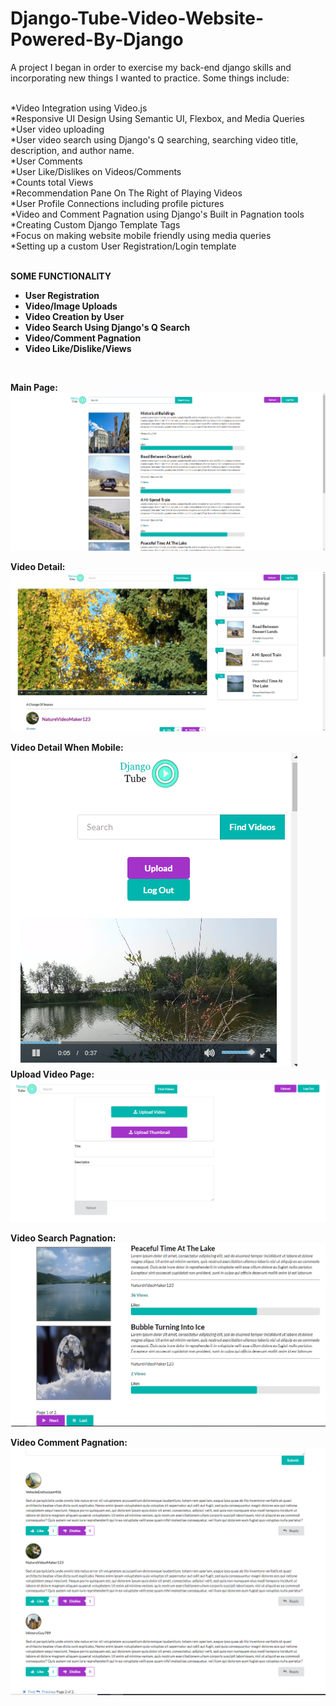 # Django-Tube-Video-Website-Powered-By-Django

A project I began in order to exercise my back-end django skills and incorporating new things I wanted to practice. Some things include:

<br/>*Video Integration using Video.js
<br/>*Responsive UI Design Using Semantic UI, Flexbox, and Media Queries 
<br/>*User video uploading
<br/>*User video search using Django's Q searching, searching video title, description, and author name.
<br/>*User Comments
<br/>*User Like/Dislikes on Videos/Comments
<br/>*Counts total Views
<br/>*Recommendation Pane On The Right of Playing Videos
<br/>*User Profile Connections including profile pictures
<br/>*Video and Comment Pagnation using Django's Built in Pagnation tools
<br/>*Creating Custom Django Template Tags
<br/>*Focus on making website mobile friendly using media queries
<br/>*Setting up a custom User Registration/Login template

<br/> <b>SOME FUNCTIONALITY <b>  
<ul>  
  <li>User Registration</li>
  <li>Video/Image Uploads</li>
  <li>Video Creation by User</li>
  <li>Video Search Using Django's Q Search</li>
  <li>Video/Comment Pagnation</li>
  <li>Video Like/Dislike/Views</li>
</ul>
<br/>

Main Page:
![Alt text](https://github.com/DanielLopezCS/Django-Tube-Video-Website-Powered-By-Django/blob/master/videos.png "Video Search Page")

Video Detail:
![Alt text](https://github.com/DanielLopezCS/Django-Tube-Video-Website-Powered-By-Django/blob/master/videodetail.png "Video Detail Page")

Video Detail When Mobile:
</br>
![Alt text](https://github.com/DanielLopezCS/Django-Tube-Video-Website-Powered-By-Django/blob/master/smalldetail.png "Mobile Detail Page")
</br>
Upload Video Page:
![Alt text](https://github.com/DanielLopezCS/Django-Tube-Video-Website-Powered-By-Django/blob/master/upload.png "Upload Page")

Video Search Pagnation:
![Alt text](https://github.com/DanielLopezCS/Django-Tube-Video-Website-Powered-By-Django/blob/master/videospagnation.png "Video Search Pagnation")

Video Comment Pagnation:
![Alt text](https://github.com/DanielLopezCS/Django-Tube-Video-Website-Powered-By-Django/blob/master/commentpagnation.png "Video Comment Pagnation")


